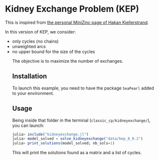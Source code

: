 # Kidney Exchange Problem (KEP)

This is inspired from [the personal MiniZinc page of Hakan Kjellerstrand](http://www.hakank.org/minizinc/).

In this version of KEP, we consider:
<ul>
  <li>only cycles (no chains)</li>
  <li>unweighted arcs</li>
  <li>no upper bound for the size of the cycles</li>

The objective is to maximize the number of exchanges.

## Installation

To launch this example, you need to have the package `SeaPearl` added to your environment.

## Usage

Being inside that folder in the terminal (`classic_cp/kidneyexchange/`), you can launch:

```julia
julia> include("kidneyexchange.jl")
julia> model_solved = solve_kidneyexchange("data/kep_8_0.2")
julia> print_solutions(model_solved; nb_sols=1)
```

This will print the solutions found as a matrix and a list of cycles.